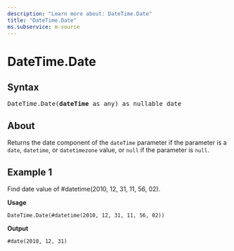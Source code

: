 ```yaml
---
description: "Learn more about: DateTime.Date"
title: "DateTime.Date"
ms.subservice: m-source
---
```

# DateTime.Date

## Syntax

<pre>
DateTime.Date(<b>dateTime</b> as any) as nullable date 
</pre>
  
## About

Returns the date component of the `dateTime` parameter if the parameter is a `date`, `datetime`, or `datetimezone` value, or `null` if the parameter is `null`.

## Example 1

Find date value of #datetime(2010, 12, 31, 11, 56, 02).

**Usage**

```powerquery-m
DateTime.Date(#datetime(2010, 12, 31, 11, 56, 02))
```

**Output**

`#date(2010, 12, 31)`

